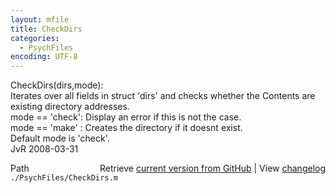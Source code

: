 ```yaml
---
layout: mfile
title: CheckDirs
categories:
  - PsychFiles
encoding: UTF-8
---
```


CheckDirs(dirs,mode):  
Iterates over all fields in struct 'dirs' and checks whether the Contents are existing directory addresses.  
mode == 'check': Display an error if this is not the case.  
mode == 'make' : Creates the directory if it doesnt exist.  
Default mode is 'check'.  
JvR 2008-03-31  


<div class="code_header" style="text-align:right;">
  <span style="float:left;">Path&nbsp;&nbsp;</span> <span class="counter">Retrieve <a href=
  "https://raw.github.com/Psychtoolbox-3/Psychtoolbox-3/beta/./PsychFiles/CheckDirs.m">current version from GitHub</a> | View <a href=
  "https://github.com/Psychtoolbox-3/Psychtoolbox-3/commits/beta/./PsychFiles/CheckDirs.m">changelog</a></span>
</div>
<div class="code">
  <code>./PsychFiles/CheckDirs.m</code>
</div>
